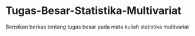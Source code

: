 # Tugas-Besar-Statistika-Multivariat
Berisikan berkas tentang tugas besar pada mata kuliah statistika multivariat
